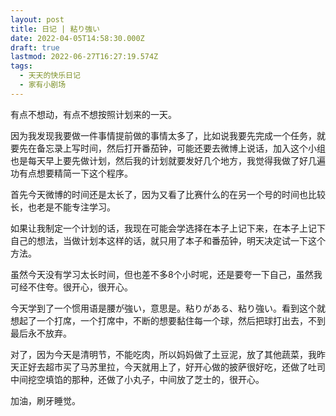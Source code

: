 ```yaml
---
layout: post
title: 日记 | 粘り強い
date: 2022-04-05T14:58:30.000Z
draft: true
lastmod: 2022-06-27T16:27:19.574Z
tags:
  - 天天的快乐日记
  - 家有小剧场
---
```

有点不想动，有点不想按照计划来的一天。

因为我发现我要做一件事情提前做的事情太多了，比如说我要先完成一个任务，就要先在备忘录上写时间，然后打开番茄钟，可能还要去微博上说话，加入这个小组也是每天早上要先做计划，然后我的计划就要发好几个地方，我觉得我做了好几遍功有点想要精简一下这个程序。

首先今天微博的时间还是太长了，因为又看了比赛什么的在另一个号的时间也比较长，也老是不能专注学习。

如果让我制定一个计划的话，我现在可能会学选择在本子上记下来，在本子上记下自己的想法，当做计划本这样的话，就只用了本子和番茄钟，明天决定试一下这个方法。

虽然今天没有学习太长时间，但也差不多8个小时呢，还是要夸一下自己，虽然我可经不住夸。很开心，很开心。

今天学到了一个惯用语是腰が強い，意思是。粘りがある、粘り強い。看到这个就想起了一个打席，一个打席中，不断的想要黏住每一个球，然后把球打出去，不到最后永不放弃。

对了，因为今天是清明节，不能吃肉，所以妈妈做了土豆泥，放了其他蔬菜，我昨天正好去超市买了马苏里拉，今天就用上了，好开心做的披萨很好吃，还做了吐司中间挖空填馅的那种，还做了小丸子，中间放了芝士的，很开心。

加油，刷牙睡觉。
